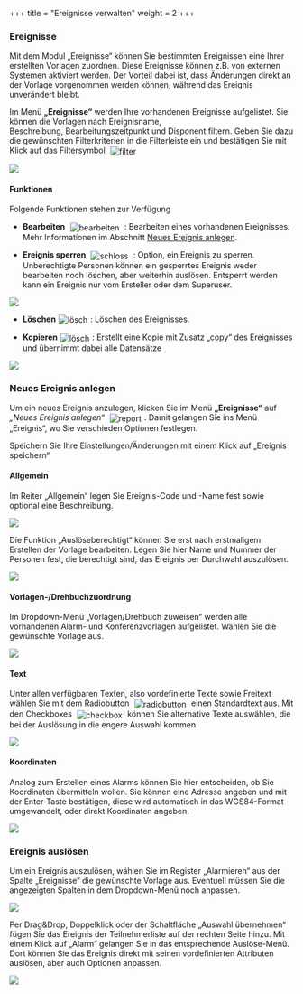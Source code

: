 +++
title = "Ereignisse verwalten"
weight = 2
+++

### Ereignisse

Mit dem Modul „Ereignisse“ können Sie bestimmten Ereignissen eine Ihrer erstellten Vorlagen zuordnen. Diese Ereignisse können z.B. von 
externen Systemen aktiviert werden. Der Vorteil dabei ist, dass Änderungen direkt an der Vorlage vorgenommen werden können, während das
Ereignis unverändert bleibt.


Im Menü **„Ereignisse“** werden Ihre vorhandenen Ereignisse aufgelistet. Sie können die Vorlagen nach Ereignisname,  
Beschreibung, Bearbeitungszeitpunkt und Disponent filtern. Geben Sie dazu die gewünschten Filterkriterien in die Filterleiste ein 
und bestätigen Sie mit Klick auf das Filtersymbol 
<img src="/img/filtersymbol.png" alt="filter" style='vertical-align:middle;display:inline;margin:0px 5px; '>

![](/img/mutieren_zusatzmodule_ereignis.png?classes=shadow)

<a name="funktionen"></a>
#### Funktionen

Folgende Funktionen stehen zur Verfügung

 - **Bearbeiten** <img src="/img/bearbeitungsicon.png" alt="bearbeiten" style='vertical-align:middle;display:inline;margin:0px 5px; '> : 
 Bearbeiten eines vorhandenen Ereignisses. Mehr Informationen im Abschnitt [Neues Ereignis anlegen](#neues_ereignis_anlegen).
 
 - **Ereignis sperren** <img src="/img/schlosssymbol.png" alt="schloss" style='vertical-align:middle;display:inline;margin:0px 5px; '> : 
 Option, ein Ereignis zu sperren. Unberechtigte Personen können ein gesperrtes Ereignis weder bearbeiten noch löschen, aber weiterhin auslösen. Entsperrt werden kann ein Ereignis nur vom Ersteller oder dem Superuser.
 
 ![](/img/mutieren_zusatzmodule_ereignis_funktionen_sperren.png?classes=shadow)
 
  
 - **Löschen**<img src="/img/loesch-icon.png" alt="lösch" style='vertical-align:middle;display:inline;margin:0px 5px; '>: Löschen des Ereignisses.
 
 - **Kopieren**<img src="/img/kopiersymbol.png" alt="lösch" style='vertical-align:middle;display:inline;margin:0px 5px; '>: Erstellt eine Kopie mit Zusatz „copy“ des Ereignisses  und übernimmt dabei alle Datensätze 

![](/img/mutieren_zusatzmodule_ereignis_funktionen_kopieren.png?classes=shadow)





<a name="neues_ereignis_anlegen"></a>
### Neues Ereignis anlegen

Um ein neues Ereignis anzulegen, klicken Sie im Menü **„Ereignisse“** auf *„Neues Ereignis anlegen“* <img src="/img/mutieren_zusatzmodule_ereignis_neues_ereignis_anlegen.png" alt="report" style='vertical-align:middle;display:inline;margin:0px 5px; '>.
Damit gelangen Sie ins Menü „Ereignis“, wo Sie verschieden Optionen festlegen.   
  
Speichern Sie Ihre Einstellungen/Änderungen mit einem Klick auf „Ereignis speichern“



#### Allgemein

Im Reiter „Allgemein“ legen Sie Ereignis-Code und -Name fest sowie optional eine Beschreibung. 
 

![](/img/mutieren_zusatzmodule_ereignis_allgemein.png?classes=shadow)

Die Funktion „Auslöseberechtigt“ können Sie erst nach erstmaligem Erstellen der Vorlage bearbeiten. Legen Sie hier Name und Nummer der Personen fest, die berechtigt sind, das Ereignis per Durchwahl auszulösen.

![](/img/mutieren_zusatzmodule_ereignis_allgemein_ausloeseberechtigt.png?classes=shadow)

#### Vorlagen-/Drehbuchzuordnung

Im Dropdown-Menü „Vorlagen/Drehbuch zuweisen“ werden alle vorhandenen Alarm- und Konferenzvorlagen aufgelistet. Wählen Sie die gewünschte Vorlage aus.

 
![](/img/mutieren_zusatzmodule_ereignis_vorlagenzuordnung.png?classes=shadow)



<a name="text"></a>
#### Text

Unter allen verfügbaren Texten, also vordefinierte Texte sowie Freitext wählen Sie mit dem Radiobutton <img src="/img/auswahl_rund.png" alt="radiobutton" style='vertical-align:middle;display:inline;margin:0px 5px; '>
einen Standardtext aus. Mit den Checkboxes <img src="/img/auswahl_eckig.png" alt="checkbox" style='vertical-align:middle;display:inline;margin:0px 5px; '>
können Sie alternative Texte auswählen, die bei der Auslösung in die engere Auswahl kommen.

![](/img/mutieren_zusatzmodule_ereignis_texte.png?classes=shadow)

<a name="koordinaten"></a>
#### Koordinaten

Analog zum Erstellen eines Alarms können Sie hier entscheiden, ob Sie Koordinaten übermitteln wollen. Sie können eine Adresse angeben und mit 
der Enter-Taste bestätigen, diese wird automatisch in das WGS84-Format umgewandelt, oder direkt Koordinaten angeben.

![](/img/mutieren_zusatzmodule_ereignis_koordinaten.png?classes=shadow)




### Ereignis auslösen

Um ein Ereignis auszulösen, wählen Sie im Register „Alarmieren“ aus der Spalte „Ereignisse“ die gewünschte Vorlage aus. Eventuell müssen Sie die angezeigten Spalten in dem Dropdown-Menü noch anpassen.

![](/img/mutieren_zusatzmodule_ereignis_dropdown.png?classes=shadow)

Per Drag&Drop, Doppelklick oder der Schaltfläche „Auswahl übernehmen“ fügen Sie das Ereignis der Teilnehmerliste auf der rechten Seite hinzu. Mit einem Klick auf „Alarm“ gelangen Sie in das entsprechende Auslöse-Menü. 
Dort können Sie das Ereignis direkt mit seinen vordefinierten Attributen auslösen, aber auch Optionen anpassen.

![](/img/mutieren_zusatzmodule_ereignis_ausloesen.png?classes=shadow&width=1000)


